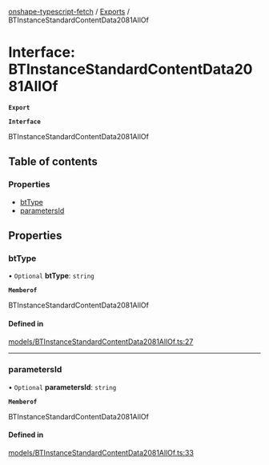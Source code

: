 [onshape-typescript-fetch](../README.md) / [Exports](../modules.md) / BTInstanceStandardContentData2081AllOf

# Interface: BTInstanceStandardContentData2081AllOf

**`Export`**

**`Interface`**

BTInstanceStandardContentData2081AllOf

## Table of contents

### Properties

- [btType](BTInstanceStandardContentData2081AllOf.md#bttype)
- [parametersId](BTInstanceStandardContentData2081AllOf.md#parametersid)

## Properties

### btType

• `Optional` **btType**: `string`

**`Memberof`**

BTInstanceStandardContentData2081AllOf

#### Defined in

[models/BTInstanceStandardContentData2081AllOf.ts:27](https://github.com/toebes/onshape-typescript-fetch/blob/3e11ae1/models/BTInstanceStandardContentData2081AllOf.ts#L27)

___

### parametersId

• `Optional` **parametersId**: `string`

**`Memberof`**

BTInstanceStandardContentData2081AllOf

#### Defined in

[models/BTInstanceStandardContentData2081AllOf.ts:33](https://github.com/toebes/onshape-typescript-fetch/blob/3e11ae1/models/BTInstanceStandardContentData2081AllOf.ts#L33)
